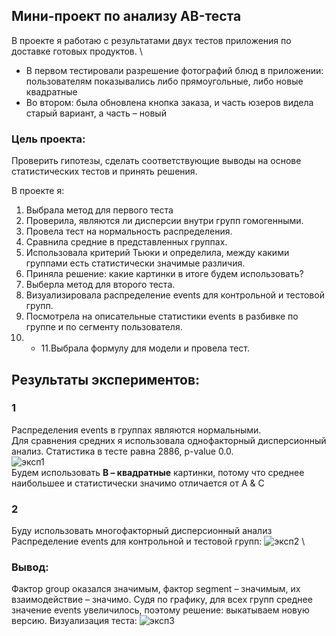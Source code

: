 ## Мини-проект по анализу AB-теста
В проекте я работаю с результатами двух тестов приложения по доставке готовых продуктов. \
* В первом тестировали разрешение фотографий блюд в приложении: пользователям показывались либо прямоугольные, либо новые квадратные 
* Во втором: была обновлена кнопка заказа, и часть юзеров видела старый вариант, а часть – новый
### Цель проекта:
Проверить гипотезы, сделать соответствующие выводы на основе статистических тестов и принять решения.

В проекте я:
1. Выбрала метод для первого теста
2. Проверила, являются ли дисперсии внутри групп гомогенными.
3. Провела тест на нормальность распределения.
4. Сравнила средние в представленных группах.
5. Использовала критерий Тьюки и определила, между какими группами есть статистически значимые различия.
6. Приняла решение: какие картинки в итоге будем использовать?
7. Выберла метод для второго теста.
8. Визуализировала распределение events для контрольной и тестовой групп.
9. Посмотрела на описательные статистики events в разбивке по группе и по сегменту пользователя.
10. - 11.Выбрала формулу для модели и провела тест.

## Результаты экспериментов:
### 1
Распределения events в группах являются нормальными. \
Для сравнения средних я использовала однофакторный дисперсионный анализ. Статистика в тесте равна 2886, p-value 0.0. \
![эксп1](https://github.com/belladzhu/statistic/assets/101130608/365b5f3c-b036-4f14-b236-3350ca9751b0) \
Будем использовать **B – квадратные** картинки, потому что среднее наибольшее и статистически значимо отличается от A & C

### 2 
Буду использовать многофакторный дисперсионный анализ \
Распределение events для контрольной и тестовой групп:
![эксп2](https://github.com/belladzhu/statistic/assets/101130608/af0ac5d3-20b2-4dd3-af98-6368f6865a84) \
### Вывод:
Фактор group оказался значимым, фактор segment – значимым, их взаимодействие – значимо. Судя по графику, для всех групп среднее значение events увеличилось, поэтому решение: выкатываем новую версию.
Визуализация теста:
![эксп3](https://github.com/belladzhu/statistic/assets/101130608/797b2c16-5d7c-4cb7-833e-a59105328ac8)



